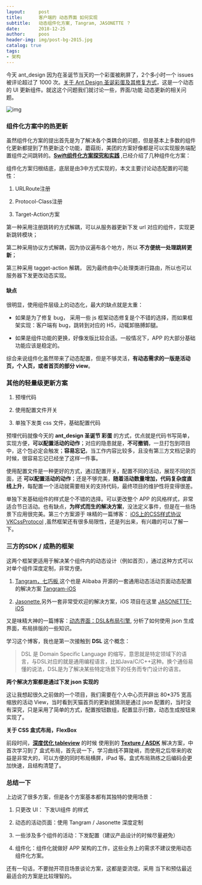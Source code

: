 ```yaml
---
layout:     post
title:      客户端的 动态界面 如何实现
subtitle:   动态组件化方案, Tangram, JASONETTE ？
date:       2018-12-25
author:     poos
header-img: img/post-bg-2015.jpg
catalog: true
tags:
- 架构
---
```


今天 ant_design 因为在圣诞节当天的一个彩蛋被刷屏了，2个多小时一个 issues 被评论超过了 1000 次。[关于 Ant Design 圣诞彩蛋及其修复方式](https://github.com/ant-design/ant-design/issues/13848)，这是一个动态的 UI 更新组件。就这这个问题我们就讨论一些，界面/功能 动态更新的相关问题。

![img](https://poos.github.io/img/ant_design.jpg)


### 组件化方案中的热更新

虽然组件化方案的提出首先是为了解决各个类耦合的问题，但是基本上多数的组件化更新都提到了热更新这个功能，蘑菇街，美团的方案好像都是可以实现服务端配置组件之间跳转的。**[Swift组件化方案探究和实践](https://poos.github.io/2018/10/10/Module/)** ,已经介绍了几种组件化方案：

组件化方案归根结底，底层是由3中方式实现的，本文主要讨论动态配置的可能性：

1. URLRoute注册

2. Protocol-Class注册

3. Target-Action方案

第一种采用注册跳转的方式解耦，可以从服务器更新下发 url 对应的组件，实现更新跳转模块；

第二种采用协议方式解耦，因为协议遍布各个地方，所以 **不方便统一处理跳转更新**；

第三种采用 tagget-action 解耦， 因为最终由中心处理类进行路由，所以也可以服务器下发更改动态实现。

#### 缺点

很明显，使用组件层级上的动态化，最大的缺点就是太重：

- 如果是为了修复 bug， 采用一些 js 框架动态修复是个不错的选择，而如果框架实现：客户端有 bug，跳转到对应的 H5，动辄卸胳膊卸腿。

- 如果是组件功能的更换，好像发版比较合适。一般情况下，APP 的大部分基础功能应该是稳定的。

综合来说组件化虽然带来了动态配置，但是不够灵活，**有动态需求的一版是活动页，个人页，或者首页的部分 view**。

### 其他的轻量级更新方案

1. 预埋代码

2. 使用配置文件开关

3. 单独下发类 css 文件，基础配置代码

预埋代码就像今天的 **ant_design 圣诞节 彩蛋** 的方式，优点就是代码书写简单，实现方便，**可以配置活动的动作**；对应的隐患就是，**不可撤销**，一旦打包到项目中，这个包必定会触发；**容易忘记**，当工作内容比较多，且没有第三方文档记录的时候，很容易忘记已经坐了这样一件事。

使用配置文件是一种更好的方式，通过配置开关，配置不同的活动，展现不同的页面，还 **可以配置活动的动作**；还是不够完美，**随着活动数量增加，代码复杂度直线上升**，每配置一个活动就需要相关的支持代码，最终项目的维护性将变得很差。

单独下发基础组件的样式是个不错的选择。可以更改整个 APP 的风格样式，非常适合节日活动。也有缺点，**为样式而生的解决方案**，没法定义事件，但是在一些场景下应用很完美。第三个方案源于 味精的一篇博客： [iOS上的CSS样式协议 VKCssProtocol](http://awhisper.github.io/2016/11/01/cssprotocol/) ,虽然框架还有很多局限性，还是列出来，有兴趣的可以了解一下。

### 三方的SDK / 成熟的框架

这两个框架更适用于解决某个组件内的动态设计（例如首页），通过这种方式可以对单个组件深度定制，非常方便。

1. [Tangram，七巧板](http://tangram.pingguohe.net/),这个也是 Alibaba 开源的一套通用动态活动页面动态配置的解决方案 [Tangram-iOS](https://github.com/alibaba/Tangram-iOS)

2. [Jasonette](http://jasonette.com/),另外一套非常受欢迎的解决方案，iOS 项目在这里 [JASONETTE-iOS
](https://github.com/Jasonette/JASONETTE-iOS)

又是味精大神的一篇博客：[动态界面：DSL&布局引擎](http://awhisper.github.io/2017/05/01/DSLandLayoutEngine/), 分析了如何使用 json 生成界面，布局排版的一些知识。


学习这个博客，我也是第一次接触到 **DSL** 这个概念：

> DSL 是 Domain Specific Language 的缩写，意思就是特定领域下的语言，与DSL对应的就是通用编程语言，比如Java/C/C++这种。换个通俗易懂的说法，DSL是为了解决某些特定场景下的任务而专门设计的语言。

**两个解决方案都是通过下发 json 实现的**

这让我想起很久之前做的一个项目，我们需要在个人中心页开辟出 80*375 宽高缩放的活动 View，当时看到天猫首页的更新就猜测是通过 json 配置的，当时没有深究，只是采用了简单的方式，配置按钮数组，配置显示行数，动态生成按钮来实现了。

**关于 CSS 盒式布局，FlexBox**

前段时间，**[深度优化 tableview](https://poos.github.io/2018/11/20/TableView/)** 的时候 使用到的 **[Texture / ASDK](https://poos.github.io/2018/08/08/Texture/)** 解决方案，中首次学习到了 盒式布局，首先说一下，学习曲线不算陡峭，而使用之后带来的收益是非常大的，可以方便的同时布局横屏，iPad 等。盒式布局熟练之后编码会更加快速，且结构清楚了。

### 总结一下

上边说了很多方案，但是各个方案基本都有其独特的使用场景：

1. 只更改 UI： 下发UI组件 的样式

2. 动态的活动页面：使用 Tangram / Jasonette 深度定制

3. 一些涉及多个组件的活动：下发配置（建议产品设计的时候尽量避免）

4. 组件化：组件化就做好 APP 架构的工作，这些业务上的需求不建议使用动态组件化方案。

还有一句话，不要抛开项目场景谈论方案，这都是耍流氓，采用 当下和预估最近 最适合的方案是比较理智的。
